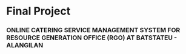 # Final Project

### ONLINE CATERING SERVICE MANAGEMENT SYSTEM FOR RESOURCE GENERATION OFFICE (RGO) AT BATSTATEU - ALANGILAN

